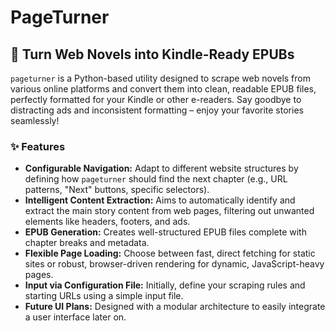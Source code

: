 # PageTurner

## 📖 Turn Web Novels into Kindle-Ready EPUBs

`pageturner` is a Python-based utility designed to scrape web novels from various online platforms and convert them into clean, readable EPUB files, perfectly formatted for your Kindle or other e-readers. Say goodbye to distracting ads and inconsistent formatting – enjoy your favorite stories seamlessly!

### ✨ Features

* **Configurable Navigation:** Adapt to different website structures by defining how `pageturner` should find the next chapter (e.g., URL patterns, "Next" buttons, specific selectors).
* **Intelligent Content Extraction:** Aims to automatically identify and extract the main story content from web pages, filtering out unwanted elements like headers, footers, and ads.
* **EPUB Generation:** Creates well-structured EPUB files complete with chapter breaks and metadata.
* **Flexible Page Loading:** Choose between fast, direct fetching for static sites or robust, browser-driven rendering for dynamic, JavaScript-heavy pages.
* **Input via Configuration File:** Initially, define your scraping rules and starting URLs using a simple input file.
* **Future UI Plans:** Designed with a modular architecture to easily integrate a user interface later on.
